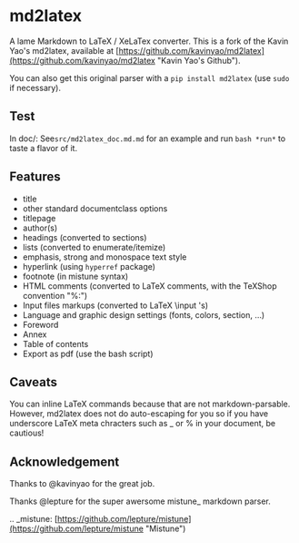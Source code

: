 md2latex
========

A lame Markdown to LaTeX / XeLaTex converter.
This is a fork of the Kavin Yao's md2latex, available at 
  [https://github.com/kavinyao/md2latex](https://github.com/kavinyao/md2latex "Kavin Yao's Github").

You can also get this original parser with a ``pip install md2latex`` (use ``sudo`` if necessary).


Test
-------

In doc/: See``src/md2latex_doc.md.md`` for an example and run ``bash *run*`` to taste a flavor of it.

Features
--------

- title
- other standard documentclass options
- titlepage
- author(s)
- headings (converted to sections)
- lists (converted to enumerate/itemize)
- emphasis, strong and monospace text style
- hyperlink (using ``hyperref`` package)
- footnote (in mistune syntax)
- HTML comments (converted to LaTeX comments, with the TeXShop convention "%:")
- Input files markups (converted to LaTeX \input 's)
- Language and graphic design settings (fonts, colors, section, …)
- Foreword
- Annex
- Table of contents
- Export as pdf (use the bash script)

Caveats
-------

You can inline LaTeX commands because that are not markdown-parsable. However, md2latex does not do auto-escaping for you so if you have underscore LaTeX meta chracters such as _ or % in your document, be cautious!

Acknowledgement
---------------

Thanks to @kavinyao for the great job.

Thanks @lepture for the super awersome mistune_ markdown parser.

.. _mistune: [https://github.com/lepture/mistune](https://github.com/lepture/mistune "Mistune")
